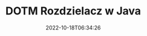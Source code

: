 ---
############################# Static ############################
layout: "auto-gen-merger"
date: 2022-10-18T06:34:26
draft: false
otherformats: dotx epub html mht mhtml odp ods odt one otp ott pdf pps ppsx ppt pptx

############################# Head ############################
head_title: "Podziel DOTM na wiele plików w Java"
head_description: "Podziel pojedynczy plik DOTM na kilka plików w oparciu o numery stron, odstępy między stronami, strony parzyste lub nieparzyste za pomocą interfejsu API łączenia dokumentów."

############################# Header ############################
title: "DOTM Rozdzielacz w Java"
description: "Podziel DOTM z kilkoma linijkami kodu Java."
bg_image: "https://cms.admin.containerize.com/templates/aspose/App_Themes/V3/images/bg/header1.png"
bg_overlay: false
button:
    enable: true
    icon: "fas fa-arrow-down"
    label: "Pobierz darmową wersję próbną"
    link: "https://downloads.groupdocs.com/merger/java"

############################# SubMenu ############################
submenu:
    enable: true

    left:
        img_alt: "GroupDocs.Merger for Java"
        image: "https://cms.admin.containerize.com/templates/groupdocs/images/product-logos/90x90-noborder/groupdocs-merger-java.png"
        product: "GroupDocs.Merger"
        platform: "Java"

    middle:
        button:

            # button loop
            - link: "https://apireference.groupdocs.com/merger/java"
              text: "Dokumentacja API"

            # button loop
            - link: "https://github.com/groupdocs-merger"
              text: "Przykłady kodu"

            # button loop
            - link: "https://products.groupdocs.app/merger/family"
              text: "Prezentacje na żywo"

            # button loop
            - link: "https://purchase.groupdocs.com/pricing/merger/java"
              text: "cennik"

    right:
        link_download: "https://downloads.groupdocs.com/merger"
        link_learn: "https://docs.groupdocs.com/merger/java"
        link_buy: "https://purchase.groupdocs.com"

############################# About ############################
about:
    enable: true
    title: "Informacje o interfejsie API GroupDocs.Merger for Java"
    content: |
        Biblioteka [GroupDocs.Merger for Java](/pl/merger/java/) oferuje proste rozwiązanie do bezpiecznego łączenia i dzielenia między szeroką gamą formatów dokumentów, w tym PDF, Microsoft Office (Word, Excel, PowerPoint, OneNote), OpenDocument, HTML, obrazy i wiele innych w aplikacjach Java. Dodając zaledwie kilka linijek kodu, wykonaj kilka operacji na dokumentach, takich jak przenoszenie, usuwanie, obracanie, zamiana, wyodrębnianie lub zmiana orientacji stron w dokumentach. Interfejs API scalania dokumentów obsługuje również podgląd stron dokumentu w postaci obrazu w celu analizy struktury dokumentu, formatowania i treści na stronie.
        
        GroupDocs.Merger API to właściwy wybór dla rozwiązań korporacyjnych, które potrzebują funkcji dzielenia plików. Te interfejsy API są dobrze obsługiwane we wszystkich głównych systemach operacyjnych i platformach, w tym J2SE 7.0 (1.7), J2SE 8.0 (1.8), Java 10.

############################# Steps ############################
steps:
    enable: true
    title_left: "Podziel plik DOTM według stron w Java"
    content_left: |
        [GroupDocs.Merger for Java](/pl/merger/java/) ułatwia programistom Java podział pojedynczego pliku DOTM na wiele plików wynikowych poprzez zaimplementowanie kilka prostych kroków.
        
        * Zainicjuj **SplitOptions** formatem ścieżki plików wyjściowych.
        * Utwórz nową instancję **Merger** i przekaż ścieżkę dokumentu źródłowego jako parametr konstruktora.
        * Wywołaj **split** i przekaż obiekt **SplitOptions**, aby zapisać wynikowe dokumenty.

    title_right: "wymagania systemowe"
    content_right: |
        Interfejsy API GroupDocs.Merger for Java są obsługiwane na wszystkich głównych platformach i systemach operacyjnych. Przed wykonaniem poniższego kodu upewnij się, że masz zainstalowane w systemie następujące wymagania wstępne.

        * Systemy operacyjne: Microsoft Windows, Linux, MacOS
        * Środowiska programistyczne: NetBeans, IntelliJ IDEA, Eclipse
        * Ramy: J2SE 7.0 (1.7), J2SE 8.0 (1.8), Java 10
        * Pobierz najnowszą wersję GroupDocs.Merger for Java z [Maven](https://repository.groupdocs.com/webapp/#/artifacts/browse/tree/General/repo/com/groupdocs/groupdocs-merger)
         
    code: |
     {{% merger/additional-styles %}}
     {{< merger/code-merger title="Jak podzielić plik DOTM za pomocą przykładowego kodu Java">}}

        ```java    
        // Podziel plik DOTM za pomocą GroupDocs.Merger for Java API
        String filePath = "input.dotm";
        String filePathOut = "output.dotm";
        
        // Zainicjuj klasę SplitOptions z formatem ścieżki plików wyjściowych
        SplitOptions splitOptions = new SplitOptions(filePathOut, new int[] { 3, 6, 8 });

        // Utwórz wystąpienie połączenia z wejściowym dokumentem DOTM
        Merger merger = new Merger(filePath);

        // Wywołaj metodę podziału i przekaż obiekt SplitOptions, aby zapisać wynikowe dokumenty
        merger.split(splitOptions);
        ```
     {{< /merger/code-merger >}}

############################# Demos ############################
demos:
    enable: true
    title: "Prezentacje na żywo - Podziel plik DOTM online"
    content: |
       Podziel plik DOTM już teraz, odwiedzając stronę [GroupDocs.Merger Live Demos](https://products.groupdocs.app/splitter/dotm).
       Demo na żywo ma następujące zalety.
        
############################# About Formats ############################
about_formats:
    enable: true

############################# More Formats ############################
more_formats:
    enable: true
    title: "Podziel plik na inne formaty"
    content: |
        Java łączy i dzieli interfejs API dla formatów plików i obrazów. Podziel niektóre popularne formaty plików, jak podano poniżej.

############################# Back to top ###############################
back_to_top:
    enable: true
---